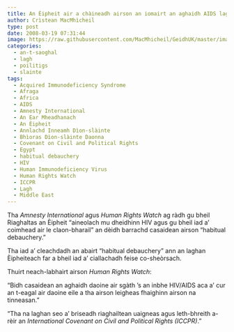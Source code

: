 ```yaml
---
title: An Èipheit air a chàineadh airson an iomairt an aghaidh AIDS lagachadh
author: Crìstean MacMhìcheil
type: post
date: 2008-03-19 07:31:44
image: https://raw.githubusercontent.com/MacMhicheil/GeidhUK/master/images/2008-03-19-an-eipheit-air-a-chaineadh-airson-an-iomairt-an-aghaidh-aids-lagachadh.jpg
categories:
  - an-t-saoghal
  - lagh
  - poilitigs
  - slainte
tags:
  - Acquired Immunodeficiency Syndrome
  - Afraga
  - Africa
  - AIDS
  - Amnesty International
  - An Ear Mheadhanach
  - An Èipheit
  - Annlachd Inneamh Dìon-slàinte
  - Bhìoras Dìon-slàinte Daonna
  - Covenant on Civil and Political Rights
  - Egypt
  - habitual debauchery
  - HIV
  - Human Immunodeficiency Virus
  - Human Rights Watch
  - ICCPR
  - Lagh
  - Middle East
---
```

Tha _Amnesty International_ agus _Human Rights Watch_ ag ràdh gu bheil Riaghaltas an Èipheit &#8220;aineolach mu dheidhinn HIV agus gu bheil iad a’ coimhead air le claon-bharail&#8221; an dèidh barrachd casaidean airson “habitual debauchery.”

<!--more-->

Tha iad a’ cleachdadh an abairt “habitual debauchery” ann an laghan Èipheiteach far a bheil iad a’ ciallachadh feise co-sheòrsach.

Thuirt neach-labhairt airson _Human Rights Watch_:

“Bidh casaidean an aghaidh daoine air sgàth ’s an inbhe HIV/AIDS aca a’ cur an t-eagal air daoine eile a tha airson leigheas fhaighinn airson na tinneasan.”

“Tha na laghan seo a’ briseadh riaghailtean uaigneas agus leth-bhreith a-rèir an _International Covenant on Civil and Political Rights (ICCPR)_.”
